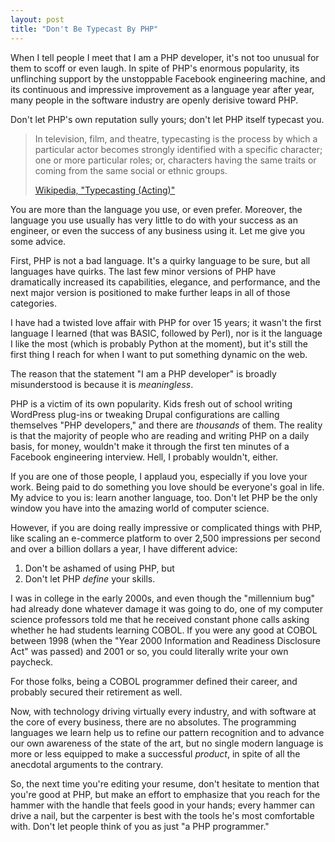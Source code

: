 ```yaml
---
layout: post
title: "Don't Be Typecast By PHP"
---
```


When I tell people I meet that I am a PHP developer, it's not too unusual for
them to scoff or even laugh. In spite of PHP's enormous popularity, its
unflinching support by the unstoppable Facebook engineering machine, and its
continuous and impressive improvement as a language year after year, many people
in the software industry are openly derisive toward PHP.

Don't let PHP's own reputation sully yours; don't let PHP itself typecast you.

> In television, film, and theatre, typecasting is the process by which a
> particular actor becomes strongly identified with a specific character; one or
> more particular roles; or, characters having the same traits or coming from
> the same social or ethnic groups.
>
> [Wikipedia, "Typecasting (Acting)"](http://en.wikipedia.org/wiki/Typecasting_(acting))

You are more than the language you use, or even prefer. Moreover, the language
you use usually has very little to do with your success as an engineer, or even
the success of any business using it. Let me give you some advice.<!--more-->

First, PHP is not a bad language. It's a quirky language to be sure, but all
languages have quirks. The last few minor versions of PHP have dramatically
increased its capabilities, elegance, and performance, and the next major
version is positioned to make further leaps in all of those categories.

I have had a twisted love affair with PHP for over 15 years; it wasn't the first
language I learned (that was BASIC, followed by Perl), nor is it the language I
like the most (which is probably Python at the moment), but it's still the first
thing I reach for when I want to put something dynamic on the web.

The reason that the statement "I am a PHP developer" is broadly misunderstood is
because it is _meaningless_.

PHP is a victim of its own popularity. Kids fresh out of school writing
WordPress plug-ins or tweaking Drupal configurations are calling themselves "PHP
developers," and there are _thousands_ of them. The reality is that the majority
of people who are reading and writing PHP on a daily basis, for money, wouldn't
make it through the first ten minutes of a Facebook engineering interview. Hell,
I probably wouldn't, either.

If you are one of those people, I applaud you, especially if you love your
work. Being paid to do something you love should be everyone's goal in life. My
advice to you is: learn another language, too. Don't let PHP be the only window
you have into the amazing world of computer science.

However, if you are doing really impressive or complicated things with PHP, like
scaling an e-commerce platform to over 2,500 impressions per second and over a
billion dollars a year, I have different advice:

1. Don't be ashamed of using PHP, but
2. Don't let PHP _define_ your skills.

I was in college in the early 2000s, and even though the "millennium bug" had
already done whatever damage it was going to do, one of my computer science
professors told me that he received constant phone calls asking whether he had
students learning COBOL. If you were any good at COBOL between 1998 (when the
"Year 2000 Information and Readiness Disclosure Act" was passed) and 2001 or
so, you could literally write your own paycheck.

For those folks, being a COBOL programmer defined their career, and probably
secured their retirement as well.

Now, with technology driving virtually every industry, and with software at the
core of every business, there are no absolutes. The programming languages we
learn help us to refine our pattern recognition and to advance our own awareness
of the state of the art, but no single modern language is more or less equipped
to make a successful _product_, in spite of all the anecdotal arguments to the
contrary.

So, the next time you're editing your resume, don't hesitate to mention that
you're good at PHP, but make an effort to emphasize that you reach for the
hammer with the handle that feels good in your hands; every hammer can drive a
nail, but the carpenter is best with the tools he's most comfortable with. Don't
let people think of you as just "a PHP programmer."
